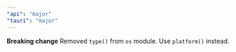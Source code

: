 ```yaml
---
"api": "major"
"tauri": "major"
---
```


**Breaking change** Removed `type()` from `os` module. Use `platform()` instead.

